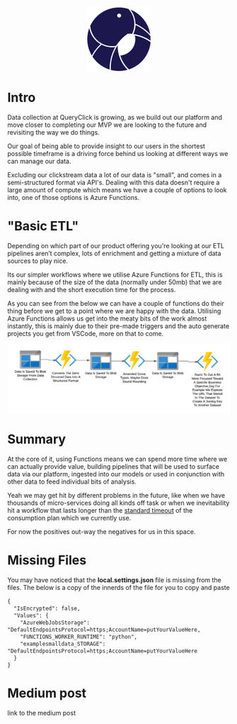 <p align="center">
  <img src="corvidae-cropped.png">
</p>

# Intro

Data collection at QueryClick is growing, as we build out our platform and move closer to completing our MVP we are looking to the future and revisiting the way we do things. 

Our goal of being able to provide insight to our users in the shortest possible timeframe is a driving force behind us looking at different ways we can manage our data. 

Excluding our clickstream data a lot of our data is "small", and comes in a semi-structured format via API's. Dealing with this data doesn't require a large amount of compute which means we have a couple of options to look into, one of those options is Azure Functions.

# "Basic ETL"

Depending on which part of our product offering you're looking at our ETL pipelines aren’t complex, lots of enrichment and getting a mixture of data sources to play nice. 

Its our simpler workflows where we utilise Azure Functions for ETL, this is mainly because of the size of the data (normally under 50mb) that we are dealing with and the short execution time for the process. 

As you can see from the below we can have a couple of functions do their thing before we get to a point where we are happy with the data.
Utilising Azure Functions allows us get into the meaty bits of the work almost instantly, this is mainly due to their pre-made triggers and the auto generate projects you get from VSCode, more on that to come. 

<p align="center">
  <img src="Example Of Data Collection Service.png">
</p>

# Summary
At the core of it, using Functions means we can spend more time where we can actually provide value, building pipelines that will be used to surface data via our platform, ingested into our models or used in conjunction with other data to feed individual bits of analysis. 

Yeah we may get hit by different problems in the future, like when we have thousands of micro-services doing all kinds off task or when we inevitability hit a workflow that lasts longer than the [standard timeout](https://docs.microsoft.com/en-us/azure/azure-functions/functions-scale) of the consumption plan which we currently use. 

For now the positives out-way the negatives for us in this space.
# Missing Files

You may have noticed that the <b>local.settings.json</b> file is missing from the files.
The below is a copy of the innerds of the file for you to copy and paste 

```
{
  "IsEncrypted": false,
  "Values": {
    "AzureWebJobsStorage": "DefaultEndpointsProtocol=https;AccountName=putYourValueHere,
    "FUNCTIONS_WORKER_RUNTIME": "python",
    "examplesmalldata_STORAGE": "DefaultEndpointsProtocol=https;AccountName=putYourValueHere
  }
}
```
# Medium post

link to the medium post